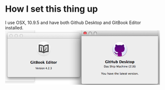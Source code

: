# How I set this thing up

I use OSX, 10.9.5 and have both Github Desktop and GitBook Editor installed. ![Local Image](images/gitbook_github.png)